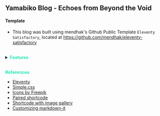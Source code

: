 ## Yamabiko Blog - Echoes from Beyond the Void

#### Template
  - This blog was built using mendhak's Github Public Template `Eleventy Satisfactory`, located at https://github.com/mendhak/eleventy-satisfactory

<br>

<details>
  <summary> 
    <span style="font-weight: bold; color:#27e6b6"> Features </span> 
  </summary>

  + Images using regular Markdown syntax are displayed with lightbox
  + Image gallery with captions
  + Link to a post's .md file is converted to final URL
  + Links and images paths automatically adjusted to match blog prefix
  + Main CSS is inline in the page
  + Automatic light and dark mode
  + Simplified post layout with date at bottom
  + Simplified home page layout
  + Adjust number of post listings
  + Post excerpts below post listings
  + Links, year, copyright, and photos in footer
  + Opengraph and JSON+LD metadata for posts including preview image
  + Code blocks rendered using Prism syntax highlighting
  + Notice boxes such as info, warning, success
  + Seamless gist integration as code blocks
  + Github repo cards generator
  + No tags listings, no site navigation, no social, no landing page, no analytics
  + Draft posts appear locally
  + UI testing (for this repo)
  + Github Actions for publishing
  + Extra wide images, videos and code blocks to make it extra-wide and stand out from the text
  + Full width images and videos
  + Robots.txt, .well-known folder

</details>
<br>

 <span style="font-weight: bold; color:#27e6b6"> References </span>

- [Eleventy](https://www.11ty.dev/docs/)
- [Simple.css](https://github.com/kevquirk/simple.css/wiki)
- [Icons by Freepik](https://www.flaticon.com/free-icons/blog)
- [Paired shortcode](https://www.markllobrera.com/posts/eleventy-paired-shortcodes-and-markdown-rendering/)
- [Shortcode with image gallery](https://www.markllobrera.com/posts/eleventy-building-image-gallery-photoswipe/)
- [Customizing markdown-it](https://publishing-project.rivendellweb.net/customizing-markdown-it/)
